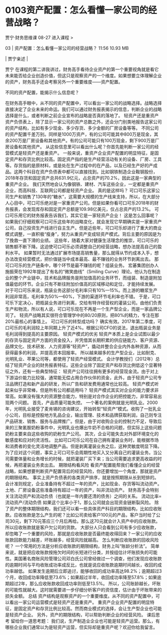 # 0103资产配置：怎么看懂一家公司的经营战略？


贾宁·财务思维课
08-27
进入课程 >

03 | 资产配置：怎么看懂一家公司的经营战略？
11:56 10.93 MB

| 贾宁亲述 |

贾宁
在课程的第二讲我讲过，财务高手看待企业资产的第一个重要视角就是看它未来能否给企业创造价值，但这只是观察资产的一个维度。如果想要立体理解企业的资产，财务高手还会考察另外一个重要维度——资产配置。

不同的资产配置，能揭示什么信息呢？

在财务高手眼中，从不同的资产配置中，可以看出一家公司的战略选择。战略选择直接决定了企业未来的命运。我们可以通过财务报表揭示的信息，判断企业的战略选择是什么，或者判断之前企业宣布的战略是否真的落地了。
轻资产还是重资产
资产负债表上，除了显示一家公司的资产总数之外，还会分门别类地报告这家公司的资产结构，比如有多少现金、多少存货、多少金额的厂房设备等等。
不同公司的资产配置千差万别。同样是1000万资产，有的公司可能其中800万是现金，其余200万是厂房设备和其他资产。有的公司可能只有100万现金，剩下900万是厂房设备和其他资产。
从这些信息里可以看出什么呢？你首先能判断一家公司的经营模式是轻资产还是重资产。
一般来说，重资产企业资产配置的明显特征，是固定资产和存货比例比较高。固定资产指的是生产经营活动有关的设备、厂房、工具等。存货指的是原材料，或是处在生产过程中的在产品，以及已经生产好的产成品。这两个科目在资产负债表中都可以直接找到。比如钢铁制造企业鞍钢股份，2018年存货和固定资产总共631.9亿元，占总资产的70.2%，因此这是一家典型的重资产企业。
我们天然地会认为像钢铁、建材、汽车这些企业，一定都是重资产企业，而高科技、互联网公司都是轻资产企业。
真的是这样吗？
可口可乐这家公司生产和销售了130年的“糖水”，这需要大规模的生产线来支持，所以，在大部分人心目中，可口可乐绝对是一家重资产公司。但是如果你看可口可乐2018年的财务报表，会发现库存和固定资产总额是109.98亿美元，仅占总资产的13.2%。
可口可乐用它的财务报表告诉我们，其实它是一家轻资产企业！
这是怎么回事呢？
如果我们仔细观察可口可乐这些年的战略变化，就会发现它早期确实是一家重资产公司，自己投资生产线进行自主生产。但是近些年，可口可乐却进行了重大的商业模式调整，一直积极“瘦身”，努力从重资产变成轻资产模式。背后主要的原因是为了挽救一直下滑的业绩。
这些年，随着大家对健康生活理念的推崇，可口可乐的销售额不断下降。这迫使可口可乐必须调整自己的经营战略，想办法提高自己的盈利水平。
如果暂时无法通过扩展市场提高销售量，那么就得从节约成本入手，想办法改变经营模式，把价值链当中成本最高、最不赚钱的业务环节剥离出去。
那可口可乐的生产链条中，哪个环节是最不赚钱的呢？组装业务。
宏碁集团创办人施振荣在1992年提出了有名的“微笑曲线”（Smiling Curve）理论。他认为在制造业的整个产业链中，技术和品牌服务是附加值高的业务环节，而组装、制造是附加值最低的环节。企业只有不断往附加价值高的区域移动和定位，才能持续发展。
对于可口可乐来说，瓶装业务这部分毛利率只有10%—15%。而上游的糖浆生产利润非常高，毛利率为50%—60%，下游的渠道环节毛利率也不错。
于是，可口可乐下定决心，把瓶装业务进行剥离，交给有特许经营权的灌装公司。由他们负责生产和物流，所以有人说，可口可乐现在不再是一个生产型企业，而是一家品牌公司了。
轻资产战略其实很符合管理学中的80/20原则，把80%的精力，专注在那20%最核心的事情上。
可口可乐的转型成功吗？
确实有效。2017年第二季度，可口可乐的毛利润较上年同期上升了近4%。根据公司CFO的说法，退出瓶装业务是毛利润得到提高的主要原因。
轻资产模式的优劣
轻资产本质上是企业试图以最少的存货与固定资产方面的资金投入，并凭借其长期积累的供应链能力、客户资源、品牌文化、技术研发、人力资源等“轻资产”，撬动并整合企业内外各种资源，从而获得最多的利润，并提高资本回报率。
所以越来越多的生产型企业，比如耐克、光明乳业、苹果公司等，都使用了轻资产经营模式。
会计学教授们（2012年）总结了轻资产企业的财务报表特征。这些企业除了固定资产和存货比例低这个显著特征之外，还有一些典型特征：
轻资产公司往往拥有更多的经营现金流。由于对上下游溢价能力比较强，通常能无偿占用合作伙伴的资金，此外，由于轻资产公司专注品牌打造和新产品的研发，所以广告和研发费用通常也比较高。
轻资产模式听起来似乎非常棒，但是所有公司都适用吗？
轻资产模式其实对企业的能力要求非常高。如果没有强大的资源整合能力，特别是对合作企业的把控能力，非常容易出现两个问题。
首先，产品质量可能失控。
一个著名的案例就是光明乳业。2000年，光明乳业接受了麦肯锡的咨询建议，开始转型“轻资产”模式。收购了一批乳业小公司，目标是控股地方乳品企业，输出管理、技术和品牌获取利润，自己则专注产品研发、销售、服务与品牌推广。但是，由于对收购企业的控制力不足，导致后来的三聚氰胺奶粉事件中，光明乳业也爆出牛奶不合格的问题，但实际上这些问题奶粉主要来自这些收购的奶粉生产公司。
其次，企业可能失去对外部环境变化的敏感度和应对的灵活性。
比如可口可乐公司在自己拥有灌装业务时，能根据市场和消费者的变化灵活地调整产品。但是剥离灌装业务之后，这种灵敏度明显下降。为了应对这个问题，事实上可口可乐会周期性地买入又分离自己的灌装业务。当公司需要体量和业务增长的时候，就把灌装厂买下来；当公司需要追求更高收益的时候，再把灌装业务卖出去。
期限结构看风险
看资产配置能帮我们看懂企业的经营战略，如果想要判断资产配置背后的经营风险，你还要增加一个角度，那就是资产的期限结构。
事实上资产负债表的各类资产排序，就是按照期限从长到短排的。会计准则规定，企业准备持有不超过一年的资产，比如现金、存货等叫流动资产。土地、厂房设备这些准备持有超过一年的资产，叫非流动资产。
财务高手会特别关注流动资产和流动负债（也就是一年内要还清的债务）之间的关系。
流动比率=流动资产/流动负债
如果这个比率小于1，那么公司就会出现资金链断裂风险。
除了资产的整体期限结构，我们还可以看一些具体资产科目的期限结构，比如应收账款。应收账款是怎么产生的呢？比如公司卖给客户100元的产品，客户当时给了公司30元，剩下70元答应三个月后再给。那么这70元就会计入资产中的应收账款。所以应收账款就是客户欠公司的货款。
大部分人只会看到公司有多少应收账款，却忽略了一个重要的风险，那就是应收账款是否最终能收得回来？一家公司的应收账款回款能力越差，坏账越多，经营风险就越高。
怎么判断应收账款的回收风险呢？
一个常用的方法是分析应收账款的期限结构，财务上叫“账龄分析法”。
简单来说，就是把应收账款按拖欠时间的长短进行分类，并按组估计坏账损失的可能性。美国著名商账风险管理公司邓白氏公司曾经做过一个调查，他们发现应收账款的逾期时间与平均收账成功率成反比，也就是说应收账款逾期时间越长，收回的成功率越低。
如果发生逾期后立即追讨，能够收回的成功率高达98.2%；逾期超过3个月，收回成功率降低至73.6%；如果超过半年，收回成功率降至57.8%；如果逾期超过2年，那么应收账款收回成功率则低至13.5%。
所以，公司账龄越长，坏账的可能性就越大。这时就需要进一步仔细分析客户的资信度，估计由于坏账带来的损失金额。
总结
资产结构是观察资产的一个重要维度。从不同的资产配置中，可以看出一家公司运营模式是轻资产还是重资产。
重资产企业资产配置的明显特征，是固定资产和存货比例比较高。然而商业模式的选择，会让生产型企业也可能是轻资产企业。
另外，资产的期限结构，可以帮助判断企业的经营风险。
课后思考
留给你一道思考题：
我们说，生产制造业企业也可能是轻资产运营。那么，有哪些企业我们通常以为是轻资产运营，但实际却是重资产呢？欢迎你给我留言。